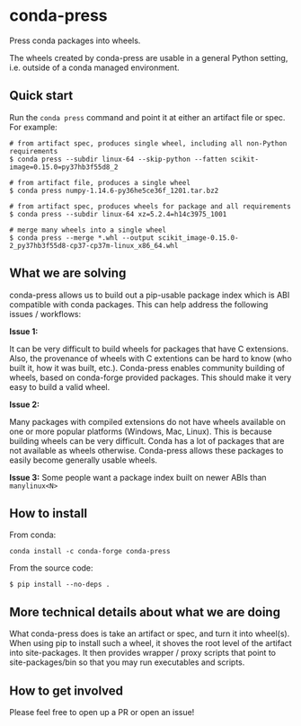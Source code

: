 # conda-press

Press conda packages into wheels.

The wheels created by conda-press are usable in a general Python
setting, i.e. outside of a conda managed environment.

## Quick start

Run the `conda press` command and point it at either an artifact
file or spec. For example:

```
# from artifact spec, produces single wheel, including all non-Python requirements
$ conda press --subdir linux-64 --skip-python --fatten scikit-image=0.15.0=py37hb3f55d8_2

# from artifact file, produces a single wheel
$ conda press numpy-1.14.6-py36he5ce36f_1201.tar.bz2

# from artifact spec, produces wheels for package and all requirements
$ conda press --subdir linux-64 xz=5.2.4=h14c3975_1001

# merge many wheels into a single wheel
$ conda press --merge *.whl --output scikit_image-0.15.0-2_py37hb3f55d8-cp37-cp37m-linux_x86_64.whl
```

## What we are solving

conda-press allows us to build out a pip-usable package index which is
ABI compatible with conda packages. This can help address the following
issues / workflows:

**Issue 1:**

It can be very difficult to build wheels for packages that have C extensions.
Also, the provenance of wheels with C extentions can be hard to know (who built it,
how it was built, etc.). Conda-press enables community building of wheels,
based on conda-forge provided packages. This should make it very easy to build a
valid wheel.

**Issue 2:**

Many packages with compiled extensions do not have wheels available on one or more
popular platforms (Windows, Mac, Linux). This is because building wheels can
be very difficult.  Conda has a lot of packages that are not available as wheels otherwise.
Conda-press allows these packages to easily become generally usable wheels.

**Issue 3:** Some people want a package index built on newer ABIs than `manylinux<N>`


## How to install

From conda:

```
conda install -c conda-forge conda-press
```

From the source code:

```
$ pip install --no-deps .
```

## More technical details about what we are doing

What conda-press does is take an artifact or spec, and turn it into wheel(s).
When using pip to install such a wheel, it shoves the root level of the artifact
into site-packages. It then provides wrapper / proxy scripts that point to
site-packages/bin so that you may run executables and scripts.

## How to get involved

Please feel free to open up a PR or open an issue!
